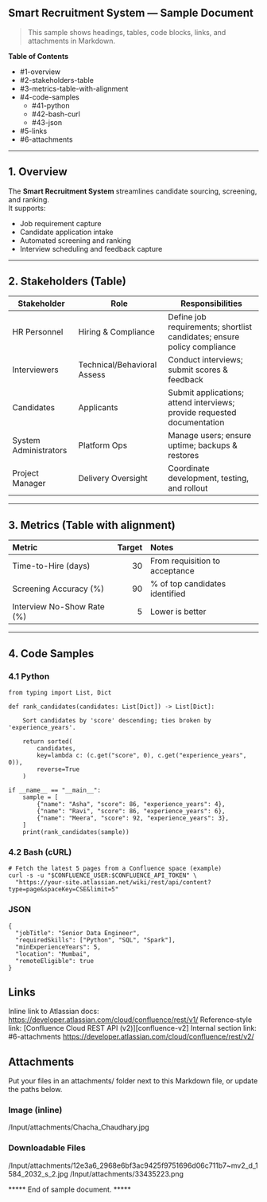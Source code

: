## Smart Recruitment System — Sample Document

> This sample shows headings, tables, code blocks, links, and attachments in Markdown.

**Table of Contents**
- #1-overview
- #2-stakeholders-table
- #3-metrics-table-with-alignment
- #4-code-samples
  - #41-python
  - #42-bash-curl
  - #43-json
- #5-links
- #6-attachments

---

## 1. Overview
The **Smart Recruitment System** streamlines candidate sourcing, screening, and ranking.  
It supports:
- Job requirement capture
- Candidate application intake
- Automated screening and ranking
- Interview scheduling and feedback capture

---

## 2. Stakeholders (Table)

| Stakeholder         | Role                          | Responsibilities                                                                 |
|---------------------|-------------------------------|----------------------------------------------------------------------------------|
| HR Personnel        | Hiring & Compliance           | Define job requirements; shortlist candidates; ensure policy compliance          |
| Interviewers        | Technical/Behavioral Assess   | Conduct interviews; submit scores & feedback                                     |
| Candidates          | Applicants                    | Submit applications; attend interviews; provide requested documentation          |
| System Administrators | Platform Ops               | Manage users; ensure uptime; backups & restores                                  |
| Project Manager     | Delivery Oversight            | Coordinate development, testing, and rollout                                     |

---

## 3. Metrics (Table with alignment)

| Metric                     | Target      | Notes                         |
|:---------------------------|------------:|:------------------------------|
| Time-to-Hire (days)        |          30 | From requisition to acceptance|
| Screening Accuracy (%)     |          90 | % of top candidates identified|
| Interview No-Show Rate (%) |           5 | Lower is better               |

---

## 4. Code Samples

### 4.1 Python

```
from typing import List, Dict

def rank_candidates(candidates: List[Dict]) -> List[Dict]:
    
    Sort candidates by 'score' descending; ties broken by 'experience_years'.
    
    return sorted(
        candidates,
        key=lambda c: (c.get("score", 0), c.get("experience_years", 0)),
        reverse=True
    )

if __name__ == "__main__":
    sample = [
        {"name": "Asha", "score": 86, "experience_years": 4},
        {"name": "Ravi", "score": 86, "experience_years": 6},
        {"name": "Meera", "score": 92, "experience_years": 3},
    ]
    print(rank_candidates(sample))
```
### 4.2 Bash (cURL)
```
# Fetch the latest 5 pages from a Confluence space (example)
curl -s -u "$CONFLUENCE_USER:$CONFLUENCE_API_TOKEN" \
  "https://your-site.atlassian.net/wiki/rest/api/content?type=page&spaceKey=CSE&limit=5"
```
### JSON
```
{
  "jobTitle": "Senior Data Engineer",
  "requiredSkills": ["Python", "SQL", "Spark"],
  "minExperienceYears": 5,
  "location": "Mumbai",
  "remoteEligible": true
}
```
## Links
Inline link to Atlassian docs: https://developer.atlassian.com/cloud/confluence/rest/v1/
Reference‑style link: [Confluence Cloud REST API (v2)][confluence-v2]
Internal section link: #6-attachments
https://developer.atlassian.com/cloud/confluence/rest/v2/

## Attachments
Put your files in an attachments/ folder next to this Markdown file, or update the paths below.

### Image (inline)
/Input/attachments/Chacha_Chaudhary.jpg

### Downloadable Files
/Input/attachments/12e3a6_2968e6bf3ac9425f9751696d06c711b7~mv2_d_1584_2032_s_2.jpg
/Input/attachments/33435223.png

***** End of sample document. *****
